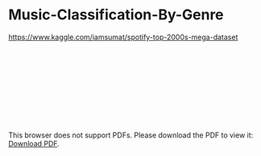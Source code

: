 # Music-Classification-By-Genre
https://www.kaggle.com/iamsumat/spotify-top-2000s-mega-dataset

<object data="https://github.com/Davis-Moswedi/Music-Classification-By-Genre/blob/88e338c5936cf345f9e5df14a4f1093c4726ea51/research_report.pdf" type="application/pdf" width="700px" height="700px">
    <embed src="http://yoursite.com/the.pdf">
        <p>This browser does not support PDFs. Please download the PDF to view it: <a href="https://github.com/Davis-Moswedi/Music-Classification-By-Genre/blob/88e338c5936cf345f9e5df14a4f1093c4726ea51/research_report.pdf">Download PDF</a>.</p>
    </embed>
</object
